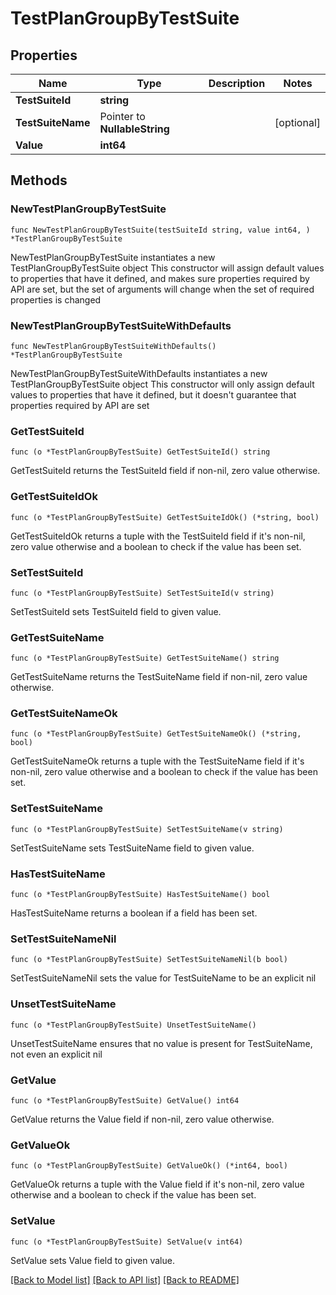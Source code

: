 # TestPlanGroupByTestSuite

## Properties

Name | Type | Description | Notes
------------ | ------------- | ------------- | -------------
**TestSuiteId** | **string** |  | 
**TestSuiteName** | Pointer to **NullableString** |  | [optional] 
**Value** | **int64** |  | 

## Methods

### NewTestPlanGroupByTestSuite

`func NewTestPlanGroupByTestSuite(testSuiteId string, value int64, ) *TestPlanGroupByTestSuite`

NewTestPlanGroupByTestSuite instantiates a new TestPlanGroupByTestSuite object
This constructor will assign default values to properties that have it defined,
and makes sure properties required by API are set, but the set of arguments
will change when the set of required properties is changed

### NewTestPlanGroupByTestSuiteWithDefaults

`func NewTestPlanGroupByTestSuiteWithDefaults() *TestPlanGroupByTestSuite`

NewTestPlanGroupByTestSuiteWithDefaults instantiates a new TestPlanGroupByTestSuite object
This constructor will only assign default values to properties that have it defined,
but it doesn't guarantee that properties required by API are set

### GetTestSuiteId

`func (o *TestPlanGroupByTestSuite) GetTestSuiteId() string`

GetTestSuiteId returns the TestSuiteId field if non-nil, zero value otherwise.

### GetTestSuiteIdOk

`func (o *TestPlanGroupByTestSuite) GetTestSuiteIdOk() (*string, bool)`

GetTestSuiteIdOk returns a tuple with the TestSuiteId field if it's non-nil, zero value otherwise
and a boolean to check if the value has been set.

### SetTestSuiteId

`func (o *TestPlanGroupByTestSuite) SetTestSuiteId(v string)`

SetTestSuiteId sets TestSuiteId field to given value.


### GetTestSuiteName

`func (o *TestPlanGroupByTestSuite) GetTestSuiteName() string`

GetTestSuiteName returns the TestSuiteName field if non-nil, zero value otherwise.

### GetTestSuiteNameOk

`func (o *TestPlanGroupByTestSuite) GetTestSuiteNameOk() (*string, bool)`

GetTestSuiteNameOk returns a tuple with the TestSuiteName field if it's non-nil, zero value otherwise
and a boolean to check if the value has been set.

### SetTestSuiteName

`func (o *TestPlanGroupByTestSuite) SetTestSuiteName(v string)`

SetTestSuiteName sets TestSuiteName field to given value.

### HasTestSuiteName

`func (o *TestPlanGroupByTestSuite) HasTestSuiteName() bool`

HasTestSuiteName returns a boolean if a field has been set.

### SetTestSuiteNameNil

`func (o *TestPlanGroupByTestSuite) SetTestSuiteNameNil(b bool)`

 SetTestSuiteNameNil sets the value for TestSuiteName to be an explicit nil

### UnsetTestSuiteName
`func (o *TestPlanGroupByTestSuite) UnsetTestSuiteName()`

UnsetTestSuiteName ensures that no value is present for TestSuiteName, not even an explicit nil
### GetValue

`func (o *TestPlanGroupByTestSuite) GetValue() int64`

GetValue returns the Value field if non-nil, zero value otherwise.

### GetValueOk

`func (o *TestPlanGroupByTestSuite) GetValueOk() (*int64, bool)`

GetValueOk returns a tuple with the Value field if it's non-nil, zero value otherwise
and a boolean to check if the value has been set.

### SetValue

`func (o *TestPlanGroupByTestSuite) SetValue(v int64)`

SetValue sets Value field to given value.



[[Back to Model list]](../README.md#documentation-for-models) [[Back to API list]](../README.md#documentation-for-api-endpoints) [[Back to README]](../README.md)


